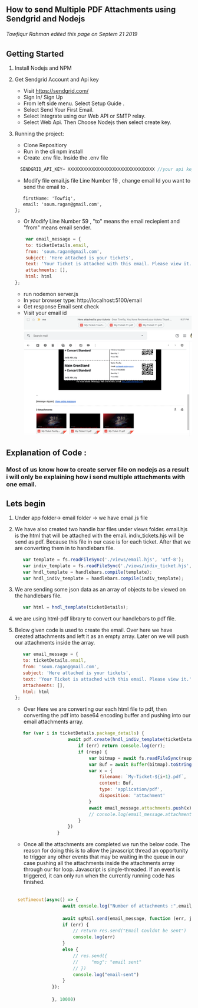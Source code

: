 ## How to send Multiple PDF Attachments using Sendgrid and Nodejs
###### Towfiqur Rahman edited this page on Septem 21 2019
## Getting Started
1) Install Nodejs and NPM
2) Get Sendgrid Account and Api key
     * Visit https://sendgrid.com/
     * Sign In/ Sign Up 
     * From left side menu. Select Setup Guide .
     * Select Send Your First Email.
     * Select Integrate using our Web API or SMTP relay.
     * Select Web Api. Then Choose Nodejs then select create key.
    
3) Running the project: 
    * Clone Repositiory
    * Run in the cli npm install
    * Create .env file. Inside the .env file
    
    ```javascript
      SENDGRID_API_KEY= XXXXXXXXXXXXXXXXXXXXXXXXXXXXXXXXX //your api key recieved from sendgrid
      ```
    * Modify file email.js file Line Number 19 , change email Id you want to send the email to .
     ```var ticketDetails = {
        firstName: 'Towfiq',
        email: 'soum.ragan@gmail.com',
    };
      ```
    * Or Modify Line Number 59 , "to" means the email reciepient and "from" means email sender.
    
    ```javascript
        var email_message = {
        to: ticketDetails.email,
        from: 'soum.ragan@gmail.com',
        subject: 'Here attached is your tickets',
        text: 'Your Ticket is attached with this email. Please view it.',
        attachments: [],
        html: html
    };
      ```
    * run nodemon server.js 
    * In your browser type: http://localhost:5100/email
    * Get response Email sent check 
    * Visit your email id 
    ![](views/images/Screenshot%202019-09-22%20at%208.35.33%20PM.png)
    ![](views/images/Screenshot%202019-09-22%20at%208.40.42%20PM.png)
    
    
## Explanation of Code :
### Most of us know how to create server file on nodejs as a result i will only be explaining how i send multiple attachments with one email.
## Lets begin
 1) Under app folder-> email folder -> we have email.js file 
 2) We have also created two handle bar files under views folder. email.hjs is the html that will be attached with the email.
  indiv_tickets.hjs will be send as pdf. Because this file in our case is for each ticket. After that we are converting them      in   to handlebars file.
       
       ```javascript
          var template = fs.readFileSync('./views/email.hjs', 'utf-8');
          var indiv_template = fs.readFileSync('./views/indiv_ticket.hjs', 'utf-8');
          var hndl_template = handlebars.compile(template);
          var hndl_indiv_template = handlebars.compile(indiv_template);
       ```
 3) We are sending some json data as an array of objects to be viewed on the handlebars file.
      ```javascript
         var html = hndl_template(ticketDetails);
      ```
 4) we are using html-pdf library to convert our handlebars to pdf file.
 5) Below given code is used to create the email. Over here we have created attachments and left it as an empty array. Later on we will push our attachments inside the array.
     ```javascript
        var email_message = {
        to: ticketDetails.email,
        from: 'soum.ragan@gmail.com',
        subject: 'Here attached is your tickets',
        text: 'Your Ticket is attached with this email. Please view it.',
        attachments: [],
        html: html
    };
      ```
    *  Over Here we are converting our each html file to pdf, then converting the pdf into base64 encoding buffer and pushing into our email attachments array.
    ```javascript
       for (var i in ticketDetails.package_details) {
                        await pdf.create(hndl_indiv_template(ticketDetails.package_details[i])).toFile('./indiv.pdf', async function (err, resp) {
                            if (err) return console.log(err);
                            if (resp) {
                                var bitmap = await fs.readFileSync(resp.filename);
                                var Buf = await Buffer(bitmap).toString('base64');
                                var x = {
                                    filename: `My-Ticket-${i+1}.pdf`,
                                    content: Buf,
                                    type: 'application/pdf',
                                    disposition: 'attachment'
                                }
                                await email_message.attachments.push(x)
                                // console.log(email_message.attachments.length)
                            }
                        })
                    }
      ```
      
      * Once all the attachments are completed we run the below code. The reason for doing this is to allow the javascript thread an opportunity to trigger any other events that may be waiting in the queue in our case pushing all the attachments inside the attachments array through our for loop. Javascript is single-threaded. If an event is triggered, it can only run when the currently running code has finished.
      ```javascript
      
       setTimeout(async() => {
                        await console.log("Number of attachments :",email_message.attachments.length)
                           
                        await sgMail.send(email_message, function (err, json) {
                        if (err) {
                            // return res.send("Email Couldnt be sent")
                            console.log(err)
                        }
                        else {
                            // res.send({
                            //     "msg": "email sent"
                            // })
                            console.log("email-sent")
                        }
                    });
    
                    }, 10000)
                    
      ```          
      
